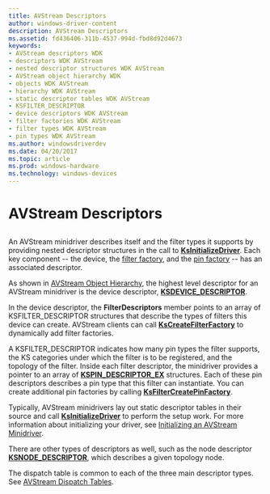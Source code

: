 ```yaml
---
title: AVStream Descriptors
author: windows-driver-content
description: AVStream Descriptors
ms.assetid: fd436406-311b-4537-994d-fbd8d92d4673
keywords:
- AVStream descriptors WDK
- descriptors WDK AVStream
- nested descriptor structures WDK AVStream
- AVStream object hierarchy WDK
- objects WDK AVStream
- hierarchy WDK AVStream
- static descriptor tables WDK AVStream
- KSFILTER_DESCRIPTOR
- device descriptors WDK AVStream
- filter factories WDK AVStream
- filter types WDK AVStream
- pin types WDK AVStream
ms.author: windowsdriverdev
ms.date: 04/20/2017
ms.topic: article
ms.prod: windows-hardware
ms.technology: windows-devices
---
```


# AVStream Descriptors


## <a href="" id="ddk-avstream-descriptors-ksg"></a>


An AVStream minidriver describes itself and the filter types it supports by providing nested descriptor structures in the call to [**KsInitializeDriver**](https://msdn.microsoft.com/library/windows/hardware/ff562683). Each key component -- the device, the [filter factory](https://msdn.microsoft.com/library/windows/hardware/ff536385), and the [pin factory](https://msdn.microsoft.com/library/windows/hardware/ff537747) -- has an associated descriptor.

As shown in [AVStream Object Hierarchy](avstream-object-hierarchy.md), the highest level descriptor for an AVStream minidriver is the device descriptor, [**KSDEVICE\_DESCRIPTOR**](https://msdn.microsoft.com/library/windows/hardware/ff561691).

In the device descriptor, the **FilterDescriptors** member points to an array of KSFILTER\_DESCRIPTOR structures that describe the types of filters this device can create. AVStream clients can call [**KsCreateFilterFactory**](https://msdn.microsoft.com/library/windows/hardware/ff561650) to dynamically add filter factories.

A KSFILTER\_DESCRIPTOR indicates how many pin types the filter supports, the KS categories under which the filter is to be registered, and the topology of the filter. Inside each filter descriptor, the minidriver provides a pointer to an array of [**KSPIN\_DESCRIPTOR\_EX**](https://msdn.microsoft.com/library/windows/hardware/ff563534) structures. Each of these pin descriptors describes a pin type that this filter can instantiate. You can create additional pin factories by calling [**KsFilterCreatePinFactory**](https://msdn.microsoft.com/library/windows/hardware/ff562529).

Typically, AVStream minidrivers lay out static descriptor tables in their source and call [**KsInitializeDriver**](https://msdn.microsoft.com/library/windows/hardware/ff562683) to perform the setup work. For more information about initializing your driver, see [Initializing an AVStream Minidriver](initializing-an-avstream-minidriver.md).

There are other types of descriptors as well, such as the node descriptor [**KSNODE\_DESCRIPTOR**](https://msdn.microsoft.com/library/windows/hardware/ff563473), which describes a given topology node.

The dispatch table is common to each of the three main descriptor types. See [AVStream Dispatch Tables](avstream-dispatch-tables.md).

 

 




